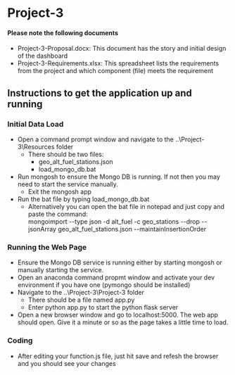 # Project-3
#### Please note the following documents
- Project-3-Proposal.docx: This document has the story and initial design of the dashboard
- Project-3-Requirements.xlsx: This spreadsheet lists the requirements from the project and which component (file) meets the requirement

## Instructions to get the application up and running
### Initial Data Load
- Open a command prompt window and navigate to the ..\Project-3\Resources folder
  - There should be two files:
    - geo_alt_fuel_stations.json
    - load_mongo_db.bat
- Run mongosh to ensure the Mongo DB is running. If not then you may need to start the service manually.
  - Exit the mongosh app
- Run the bat file by typing load_mongo_db.bat
  - Alternatively you can open the bat file in notepad and just copy and paste the command:   
     mongoimport --type json -d alt_fuel -c geo_stations --drop --jsonArray geo_alt_fuel_stations.json --maintainInsertionOrder

### Running the Web Page
- Ensure the Mongo DB service is running either by starting mongosh or manually starting the service.
- Open an anaconda command propmt window and activate your dev environment if you have one (pymongo should be installed)
- Navigate to the ..\Project-3\Project-3 folder
  - There should be a file named app.py
  - Enter python app.py to start the python flask server
- Open a new browser window and go to localhost:5000. The web app should open. Give it a minute or so as the page takes a little time to load.

### Coding
- After editing your function.js file, just hit save and refesh the browser and you should see your changes


  
